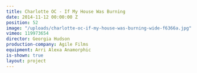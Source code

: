 ```yaml
---
title: Charlotte OC - If My House Was Burning
date: 2014-11-12 00:00:00 Z
position: 52
image: "/uploads/charlotte-oc-if-my-house-was-burning-wide-f6366a.jpg"
vimeo: 119973654
director: Georgia Hudson
production-company: Agile Films
equipment: Arri Alexa Anamorphic
is-shown: true
layout: project
---
```


